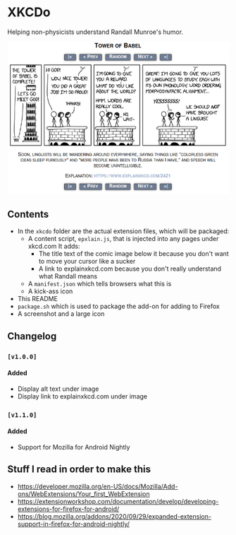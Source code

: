 # XKCDo
Helping non-physicists understand Randall Munroe's humor.

![In action](img/screenshot.png)

## Contents

* In the `xkcdo` folder are the actual extension files, which will be packaged:
  -  A content script, `epxlain.js`, that is injected into any pages under xkcd.com
 It adds:
      - The title text of the comic image below it because you don't want to move your cursor like a sucker
      - A link to explainxkcd.com because you don't really understand what Randall means
  -  A `manifest.json` which tells browsers what this is
  - A kick-ass icon
* This README
* `package.sh` which is used to package the add-on for adding to Firefox
* A screenshot and a large icon


## Changelog

### `[v1.0.0]`
#### Added
 - Display alt text under image
 - Display link to explainxkcd.com under image

### `[v1.1.0]`
#### Added
 - Support for Mozilla for Android Nightly


## Stuff I read in order to make this
 - https://developer.mozilla.org/en-US/docs/Mozilla/Add-ons/WebExtensions/Your_first_WebExtension
  - https://extensionworkshop.com/documentation/develop/developing-extensions-for-firefox-for-android/
  - https://blog.mozilla.org/addons/2020/09/29/expanded-extension-support-in-firefox-for-android-nightly/